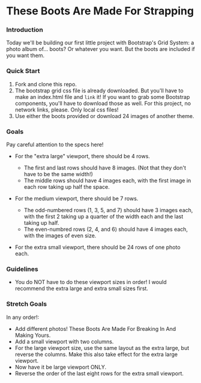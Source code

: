 # These Boots Are Made For Strapping

### Introduction

Today we'll be building our first little project with Bootstrap's Grid System: a photo album of... boots? Or whatever you want. But the boots are included if you want them.


### Quick Start

1. Fork and clone this repo.
2. The bootstrap grid css file is already downloaded. But you'll have to make an index.html file and `link` it! If you want to grab some Bootstrap components, you'll have to download those as well. For this project, no network links, please. Only local css files!
3. Use either the boots provided or download 24 images of another theme.

### Goals

Pay careful attention to the specs here!

* For the "extra large" viewport, there should be 4 rows.
  * The first and last rows should have 8 images. (Not that they don't have to be the same width!)
  * The middle rows should have 4 images each, with the first image in each row taking up half the space.

* For the medium viewport, there should be 7 rows.
  * The odd-numbered rows (1, 3, 5, and 7) should have 3 images each, with the first 2 taking up a quarter of the width each and the last taking up half.
  * The even-numbred rows (2, 4, and 6) should have 4 images each, with the images of even size.

* For the extra small viewport, there should be 24 rows of one photo each.


### Guidelines

* You do NOT have to do these viewport sizes in order! I would recommend the extra large and extra small sizes first.


### Stretch Goals

In any order!:
* Add different photos! These Boots Are Made For Breaking In And Making Yours.
* Add a small viewport with two columns.
* For the large viewport size, use the same layout as the extra large, but reverse the columns. Make this also take effect for the extra large viewport.
* Now have it be large viewport ONLY.
* Reverse the order of the last eight rows for the extra small viewport.